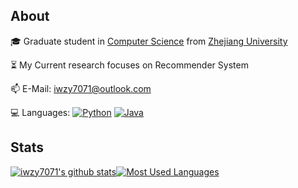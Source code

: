 ## About
🎓 Graduate student in [Computer Science](http://www.en.cs.zju.edu.cn/) from [Zhejiang University](http://www.zju.edu.cn/english)

⏳ My Current research focuses on Recommender System

📫 E-Mail: iwzy7071@outlook.com

💻 Languages: [![Python](https://img.shields.io/badge/-Python-28253a?style=flat&logo=python)](https://github.com/topics/python) [![Java](https://img.shields.io/badge/-Java-28253a?style=flat&?logo=Java)](https://github.com/topics/java)

## Stats
[![iwzy7071's github stats](https://github-readme-stats.vercel.app/api?username=iwzy7071&count_private=true&show_icons=true)](https://github.com/anuraghazra/github-readme-stats)[![Most Used Languages](https://github-readme-stats.vercel.app/api/top-langs/?username=iwzy7071&layout=compact&hide=python,html,css&langs_count=11)](https://github.com/anuraghazra/github-readme-stats)
